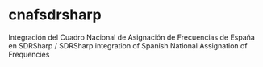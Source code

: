 # cnafsdrsharp
Integración del Cuadro Nacional de Asignación de Frecuencias de España en SDRSharp / SDRSharp integration of Spanish National Assignation of Frequencies
